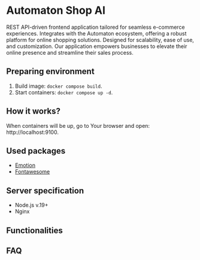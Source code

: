 # Automaton Shop AI

REST API-driven frontend application tailored for seamless e-commerce experiences.
Integrates with the Automaton ecosystem, offering a robust platform for online shopping solutions. 
Designed for scalability, ease of use, and customization. Our application empowers 
businesses to elevate their online presence and streamline their sales process.

## Preparing environment

1. Build image: `docker compose build`.
2. Start containers: `docker compose up -d`.


## How it works?

When containers will be up, go to Your browser and open: http://localhost:9100.


## Used packages

- [Emotion](https://emotion.sh) 
- [Fontawesome](https://fontawesome.com/docs/web/)


## Server specification

- Node.js v.19+
- Nginx


## Functionalities


## FAQ

